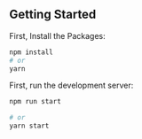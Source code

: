 ## Getting Started

First, Install the Packages:

```bash
npm install
# or
yarn

```

First, run the development server:

```bash
npm run start

# or
yarn start

```
